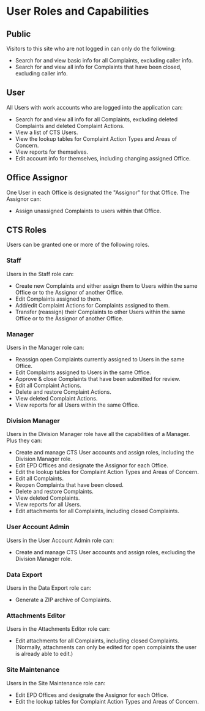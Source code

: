 # User Roles and Capabilities

## Public

Visitors to this site who are not logged in can only do the following:

* Search for and view basic info for all Complaints, excluding caller info.
* Search for and view all info for Complaints that have been closed, excluding caller info.

## User

All Users with work accounts who are logged into the application can:

* Search for and view all info for all Complaints, excluding deleted Complaints and deleted Complaint Actions.
* View a list of CTS Users.
* View the lookup tables for Complaint Action Types and Areas of Concern.
* View reports for themselves.
* Edit account info for themselves, including changing assigned Office.

## Office Assignor

One User in each Office is designated the "Assignor" for that Office. The Assignor can:

* Assign unassigned Complaints to users within that Office.

## CTS Roles

Users can be granted one or more of the following roles.

### Staff

Users in the Staff role can:

* Create new Complaints and either assign them to Users within the same Office or to the Assignor of another Office.
* Edit Complaints assigned to them.
* Add/edit Complaint Actions for Complaints assigned to them.
* Transfer (reassign) their Complaints to other Users within the same Office or to the Assignor of another Office.

### Manager

Users in the Manager role can:

* Reassign open Complaints currently assigned to Users in the same Office.
* Edit Complaints assigned to Users in the same Office.
* Approve & close Complaints that have been submitted for review.
* Edit all Complaint Actions.
* Delete and restore Complaint Actions.
* View deleted Complaint Actions.
* View reports for all Users within the same Office.

### Division Manager

Users in the Division Manager role have all the capabilities of a Manager. Plus they can:

* Create and manage CTS User accounts and assign roles, including the Division Manager role.
* Edit EPD Offices and designate the Assignor for each Office.
* Edit the lookup tables for Complaint Action Types and Areas of Concern.
* Edit all Complaints.
* Reopen Complaints that have been closed.
* Delete and restore Complaints.
* View deleted Complaints.
* View reports for all Users.
* Edit attachments for all Complaints, including closed Complaints.

### User Account Admin

Users in the User Account Admin role can:

* Create and manage CTS User accounts and assign roles, excluding the Division Manager role.

### Data Export

Users in the Data Export role can:

* Generate a ZIP archive of Complaints.

### Attachments Editor

Users in the Attachments Editor role can:

* Edit attachments for all Complaints, including closed Complaints. (Normally, attachments can only be edited for open complaints the user is already able to edit.)

### Site Maintenance

Users in the Site Maintenance role can:

* Edit EPD Offices and designate the Assignor for each Office.
* Edit the lookup tables for Complaint Action Types and Areas of Concern.
